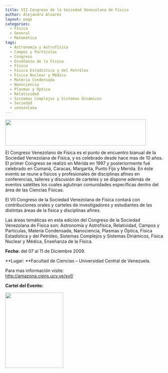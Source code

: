```yaml
---
title: VII Congreso de la Sociedad Venezolana de Física
author: Alejandro Alvarez
layout: page
categories:
  - Física
  - General
  - Matemática
tags:
  - Astronomía y Astrofísica
  - Campos y Partículas
  - Congreso
  - Enseñanza de la Física
  - Física
  - Física Estadística y del Petróleo
  - Física Nuclear y Médica
  - Materia Condensada
  - Nanociencia
  - Plasmas y Óptica
  - Relatividad
  - Sistemas Complejos y Sistemas Dinámicos
  - Sociedad
  - venezolana
---
```

<img class="aligncenter" title="VII Congreso de la Sociedad Venezolana de Física" src="http://fisica.ciens.ucv.ve/svf/pages/svftop8.jpg" alt="" width="448" height="83" />

El Congreso Venezolano de Física es el punto de encuentro bianual de la Sociedad Venezolana de Física, y es celebrado desde hace mas de 10 años. El primer Congreso se realizó en Mérida en 1997 y posteriormente fué celebrado en Cumaná, Caracas, Margarita, Punto Fijo y Merida. En éste evento se reune a físicos y profesionales de disciplinas afines en conferencias, talleres y discusión de carteles y se dispone además de eventos satélites los cuales aglutinan comunidades específicas dentro del área de las Ciencias Físicas.

El VII Congreso de la Sociedad Venezolana de Física contará con contribuciones orales y carteles de investigadores y estudiantes de las distintas áreas de la física y discíplinas afines.

Las áreas temáticas en esta edición del Congreso de la Sociedad Venezolana de Física son: Astronomía y Astrofísica, Relatividad, Campos y Partículas, Materia Condensada, Nanociencia, Plasmas y Óptica, Física Estadística y del Petróleo, Sistemas Complejos y Sistemas Dinámicos, Física Nuclear y Médica, Enseñanza de la Física.

**Fecha:** del 07 al 11 de Diciembre 2009.

**Lugar: **Facultad de Ciencias &#8211; Universidad Central de Venezuela.

Para mas información visite:  
<a title="Congreso de la Sociedad Venezolana de Física" href="http://amazona.ciens.ucv.ve/svf/" target="_blank">http://amazona.ciens.ucv.ve/svf/</a>

**Cartel del Evento:**

[<img class="aligncenter" title="Cartel oficial del evento" src="http://amazona.ciens.ucv.ve/svf/images/cartel_csvf09S.png" alt="" width="185" height="240" />][1]

 [1]: http://amazona.ciens.ucv.ve/svf/images/cartel_csvf09.png
